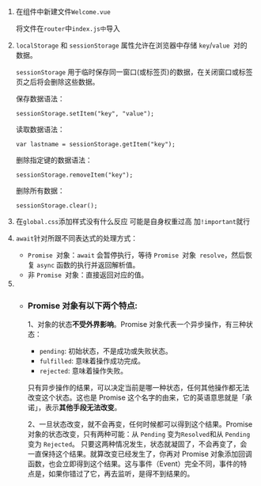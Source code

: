 1. 在组件中新建文件`Welcome.vue`

   将文件在`router`中`index.js中`导入

2. `localStorage` 和 `sessionStorage` 属性允许在浏览器中存储 `key`/`value `对的数据。

   `sessionStorage` 用于临时保存同一窗口(或标签页)的数据，在关闭窗口或标签页之后将会删除这些数据。

   保存数据语法：

   ```vue
   sessionStorage.setItem("key", "value");
   ```

   读取数据语法：

   ```
   var lastname = sessionStorage.getItem("key");
   ```

   删除指定键的数据语法：

   ```
   sessionStorage.removeItem("key");
   ```

   删除所有数据：

   ```
   sessionStorage.clear();
   ```

3. 在`global.css`添加样式没有什么反应 可能是自身权重过高 加`!important`就行

4. `await`针对所跟不同表达式的处理方式：
   - `Promise `对象：`await` 会暂停执行，等待 `Promise `对象` resolve`，然后恢复 `async` 函数的执行并返回解析值。
   - 非 `Promise `对象：直接返回对应的值。

5. - ### Promise 对象有以下两个特点:

     1、对象的状态**不受外界影响**。Promise 对象代表一个异步操作，有三种状态：

     - `pending`: 初始状态，不是成功或失败状态。
     - `fulfilled`: 意味着操作成功完成。
     - `rejected`: 意味着操作失败。

     只有异步操作的结果，可以决定当前是哪一种状态，任何其他操作都无法改变这个状态。这也是 Promise 这个名字的由来，它的英语意思就是「承诺」，表示**其他手段无法改变**。

     

     2、一旦状态改变，就不会再变，任何时候都可以得到这个结果。Promise 对象的状态改变，只有两种可能：从 `Pending` 变为` Resolved `和从 `Pending `变为 `Rejected`。   只要这两种情况发生，状态就凝固了，不会再变了，会一直保持这个结果。就算改变已经发生了，你再对 Promise 对象添加回调函数，也会立即得到这个结果。这与事件（Event）完全不同，事件的特点是，如果你错过了它，再去监听，是得不到结果的。